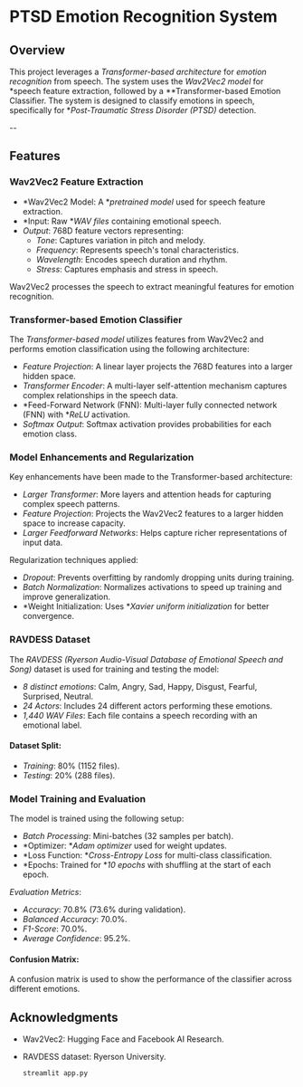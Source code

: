 # PTSD Emotion Recognition System

## Overview

This project leverages a *Transformer-based architecture* for *emotion recognition* from speech. The system uses the *Wav2Vec2 model* for *speech feature extraction, followed by a **Transformer-based Emotion Classifier. The system is designed to classify emotions in speech, specifically for **Post-Traumatic Stress Disorder (PTSD)* detection.

--

## Features

### Wav2Vec2 Feature Extraction

- *Wav2Vec2 Model: A **pretrained model* used for speech feature extraction.
- *Input: Raw **WAV files* containing emotional speech.
- *Output*: 768D feature vectors representing:
  - *Tone*: Captures variation in pitch and melody.
  - *Frequency*: Represents speech's tonal characteristics.
  - *Wavelength*: Encodes speech duration and rhythm.
  - *Stress*: Captures emphasis and stress in speech.

Wav2Vec2 processes the speech to extract meaningful features for emotion recognition.

### Transformer-based Emotion Classifier

The *Transformer-based model* utilizes features from Wav2Vec2 and performs emotion classification using the following architecture:
  
- *Feature Projection*: A linear layer projects the 768D features into a larger hidden space.
- *Transformer Encoder*: A multi-layer self-attention mechanism captures complex relationships in the speech data.
- *Feed-Forward Network (FNN): Multi-layer fully connected network (FNN) with **ReLU* activation.
- *Softmax Output*: Softmax activation provides probabilities for each emotion class.

### Model Enhancements and Regularization

Key enhancements have been made to the Transformer-based architecture:

- *Larger Transformer*: More layers and attention heads for capturing complex speech patterns.
- *Feature Projection*: Projects the Wav2Vec2 features to a larger hidden space to increase capacity.
- *Larger Feedforward Networks*: Helps capture richer representations of input data.

Regularization techniques applied:
- *Dropout*: Prevents overfitting by randomly dropping units during training.
- *Batch Normalization*: Normalizes activations to speed up training and improve generalization.
- *Weight Initialization: Uses **Xavier uniform initialization* for better convergence.

### RAVDESS Dataset

The *RAVDESS (Ryerson Audio-Visual Database of Emotional Speech and Song)* dataset is used for training and testing the model:
- *8 distinct emotions*: Calm, Angry, Sad, Happy, Disgust, Fearful, Surprised, Neutral.
- *24 Actors*: Includes 24 different actors performing these emotions.
- *1,440 WAV Files*: Each file contains a speech recording with an emotional label.

#### Dataset Split:
- *Training*: 80% (1152 files).
- *Testing*: 20% (288 files).

### Model Training and Evaluation

The model is trained using the following setup:

- *Batch Processing*: Mini-batches (32 samples per batch).
- *Optimizer: **Adam optimizer* used for weight updates.
- *Loss Function: **Cross-Entropy Loss* for multi-class classification.
- *Epochs: Trained for **10 epochs* with shuffling at the start of each epoch.

*Evaluation Metrics*:
- *Accuracy*: 70.8% (73.6% during validation).
- *Balanced Accuracy*: 70.0%.
- *F1-Score*: 70.0%.
- *Average Confidence*: 95.2%.

#### Confusion Matrix:
A confusion matrix is used to show the performance of the classifier across different emotions.

## Acknowledgments
- Wav2Vec2: Hugging Face and Facebook AI Research.
- RAVDESS dataset: Ryerson University.


   ```bash
   streamlit app.py
